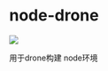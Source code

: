 # node-drone
![](https://img.shields.io/docker/cloud/automated/guoxudongdocker/node-drone.svg)

用于drone构建 node环境
